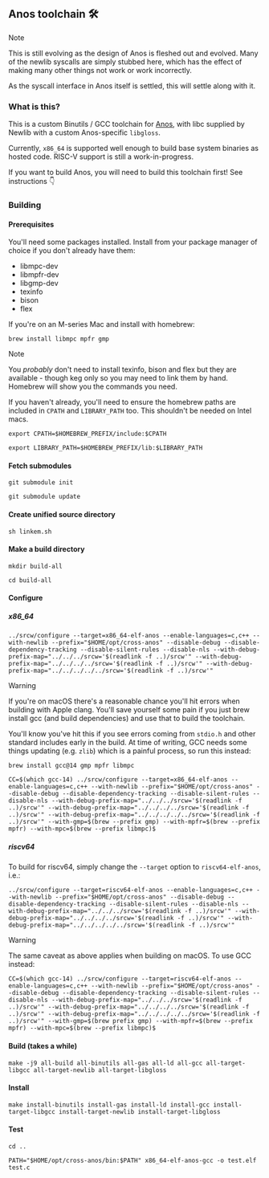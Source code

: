 ## Anos toolchain 🛠️

> [!NOTE]
> This is still evolving as the design of Anos is fleshed
> out and evolved. Many of the newlib syscalls are simply
> stubbed here, which has the effect of making many other
> things not work or work incorrectly.
>
> As the syscall interface in Anos itself is settled, this
> will settle along with it.

### What is this?

This is a custom Binutils / GCC toolchain for 
[Anos](https://github.com/roscopeco/anos), with libc supplied
by Newlib with a custom Anos-specific `libgloss`.

Currently, `x86_64` is supported well enough to build base
system binaries as hosted code. RISC-V support is still a 
work-in-progress. 

If you want to build Anos, you will need to build this
toolchain first! See instructions 👇

### Building

#### Prerequisites

You'll need some packages installed. Install from your package manager of
choice if you don't already have them:

* libmpc-dev
* libmpfr-dev
* libgmp-dev
* texinfo
* bison
* flex

If you're on an M-series Mac and install with homebrew:

```shell
brew install libmpc mpfr gmp
```

> [!NOTE]
> You _probably_ don't need to install texinfo, bison and flex
> but they are available - though keg only so you may need to link
> them by hand. Homebrew will show you the commands you need.

If you haven't already, you'll need to ensure the homebrew paths
are included in `CPATH` and `LIBRARY_PATH` too. This shouldn't
be needed on Intel macs.

```shell
export CPATH=$HOMEBREW_PREFIX/include:$CPATH
```

```shell
export LIBRARY_PATH=$HOMEBREW_PREFIX/lib:$LIBRARY_PATH
```

#### Fetch submodules

```shell
git submodule init
```

```shell
git submodule update
```

#### Create unified source directory

```shell
sh linkem.sh
```

#### Make a build directory

```shell
mkdir build-all
```

```shell
cd build-all
```

#### Configure

##### x86_64

```shell
../srcw/configure --target=x86_64-elf-anos --enable-languages=c,c++ --with-newlib --prefix="$HOME/opt/cross-anos" --disable-debug --disable-dependency-tracking --disable-silent-rules --disable-nls --with-debug-prefix-map="../../../srcw='$(readlink -f ..)/srcw'" --with-debug-prefix-map="../../../../srcw='$(readlink -f ..)/srcw'" --with-debug-prefix-map="../../../../../srcw='$(readlink -f ..)/srcw'"
```

> [!WARNING]
> If you're on macOS there's a reasonable chance you'll hit errors when building with Apple clang. You'll 
> save yourself some pain if you just brew install gcc (and build dependencies) and use that to build the
> toolchain. 
>
> You'll know you've hit this if you see errors coming from `stdio.h` and other standard includes early
> in the build. At time of writing, GCC needs some things updating (e.g. `zlib`) which is a painful process,
> so run this instead:

```shell
brew install gcc@14 gmp mpfr libmpc

CC=$(which gcc-14) ../srcw/configure --target=x86_64-elf-anos --enable-languages=c,c++ --with-newlib --prefix="$HOME/opt/cross-anos" --disable-debug --disable-dependency-tracking --disable-silent-rules --disable-nls --with-debug-prefix-map="../../../srcw='$(readlink -f ..)/srcw'" --with-debug-prefix-map="../../../../srcw='$(readlink -f ..)/srcw'" --with-debug-prefix-map="../../../../../srcw='$(readlink -f ..)/srcw'" --with-gmp=$(brew --prefix gmp) --with-mpfr=$(brew --prefix mpfr) --with-mpc=$(brew --prefix libmpc)$
```

##### riscv64

To build for riscv64, simply change the `--target` option to `riscv64-elf-anos`, i.e.:

```shell
../srcw/configure --target=riscv64-elf-anos --enable-languages=c,c++ --with-newlib --prefix="$HOME/opt/cross-anos" --disable-debug --disable-dependency-tracking --disable-silent-rules --disable-nls --with-debug-prefix-map="../../../srcw='$(readlink -f ..)/srcw'" --with-debug-prefix-map="../../../../srcw='$(readlink -f ..)/srcw'" --with-debug-prefix-map="../../../../../srcw='$(readlink -f ..)/srcw'"
```

> [!WARNING]
> The same caveat as above applies when building on macOS. To use GCC instead:

```shell
CC=$(which gcc-14) ../srcw/configure --target=riscv64-elf-anos --enable-languages=c,c++ --with-newlib --prefix="$HOME/opt/cross-anos" --disable-debug --disable-dependency-tracking --disable-silent-rules --disable-nls --with-debug-prefix-map="../../../srcw='$(readlink -f ..)/srcw'" --with-debug-prefix-map="../../../../srcw='$(readlink -f ..)/srcw'" --with-debug-prefix-map="../../../../../srcw='$(readlink -f ..)/srcw'" --with-gmp=$(brew prefix gmp) --with-mpfr=$(brew --prefix mpfr) --with-mpc=$(brew --prefix libmpc)$
```

#### Build (takes a while)

```shell
make -j9 all-build all-binutils all-gas all-ld all-gcc all-target-libgcc all-target-newlib all-target-libgloss
```

#### Install

```shell
make install-binutils install-gas install-ld install-gcc install-target-libgcc install-target-newlib install-target-libgloss
```

#### Test

```shell
cd ..
```

```shell
PATH="$HOME/opt/cross-anos/bin:$PATH" x86_64-elf-anos-gcc -o test.elf test.c
```
